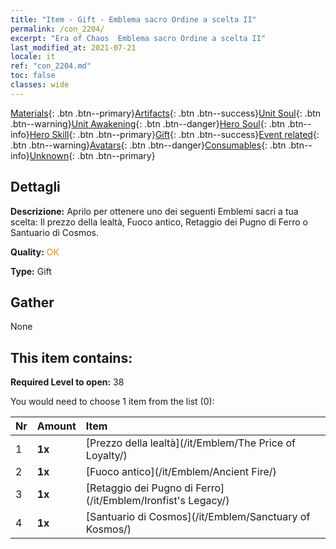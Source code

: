 ```yaml
---
title: "Item - Gift - Emblema sacro Ordine a scelta II"
permalink: /con_2204/
excerpt: "Era of Chaos  Emblema sacro Ordine a scelta II"
last_modified_at: 2021-07-21
locale: it
ref: "con_2204.md"
toc: false
classes: wide
---
```

 [Materials](/ItemsIT/){: .btn .btn--primary}[Artifacts](/ItemsIT/Artifacts/){: .btn .btn--success}[Unit Soul](/ItemsIT/UnitSoul/){: .btn .btn--warning}[Unit Awakening](/ItemsIT/UnitAwakening/){: .btn .btn--danger}[Hero Soul](/ItemsIT/HeroSoul/){: .btn .btn--info}[Hero Skill](/ItemsIT/HeroSkill/){: .btn .btn--primary}[Gift](/ItemsIT/Gift/){: .btn .btn--success}[Event related](/ItemsIT/Events/){: .btn .btn--warning}[Avatars](/ItemsIT/Avatars/){: .btn .btn--danger}[Consumables](/ItemsIT/Consumables/){: .btn .btn--info}[Unknown](/ItemsIT/Unknown/){: .btn .btn--primary}

## Dettagli
 **Descrizione:** Aprilo per ottenere uno dei seguenti Emblemi sacri a tua scelta: Il prezzo della lealtà, Fuoco antico, Retaggio dei Pugno di Ferro o Santuario di Cosmos.

 **Quality:** <span style="color: #FF8C00">OK</span>

 **Type:** Gift

## Gather

  None

## This item contains:

 **Required Level to open:** 38

 You would need to choose 1 item from the list (0):

  | Nr | Amount |     Item    |
  |:---|:-------|:------------|
  | 1 |  **1x** | [Prezzo della lealtà](/it/Emblem/The Price of Loyalty/) |  | 
  | 2 |  **1x** | [Fuoco antico](/it/Emblem/Ancient Fire/) |  | 
  | 3 |  **1x** | [Retaggio dei Pugno di Ferro](/it/Emblem/Ironfist's Legacy/) |  | 
  | 4 |  **1x** | [Santuario di Cosmos](/it/Emblem/Sanctuary of Kosmos/) |  | 
